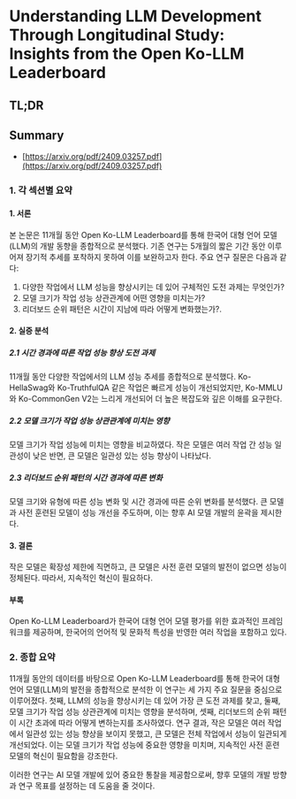 # Understanding LLM Development Through Longitudinal Study: Insights from the Open Ko-LLM Leaderboard
## TL;DR
## Summary
- [https://arxiv.org/pdf/2409.03257.pdf](https://arxiv.org/pdf/2409.03257.pdf)

### 1. 각 섹션별 요약

#### 1. 서론
본 논문은 11개월 동안 Open Ko-LLM Leaderboard를 통해 한국어 대형 언어 모델(LLM)의 개발 동향을 종합적으로 분석했다. 기존 연구는 5개월의 짧은 기간 동안 이루어져 장기적 추세를 포착하지 못하여 이를 보완하고자 한다. 주요 연구 질문은 다음과 같다:
1. 다양한 작업에서 LLM 성능을 향상시키는 데 있어 구체적인 도전 과제는 무엇인가?
2. 모델 크기가 작업 성능 상관관계에 어떤 영향을 미치는가?
3. 리더보드 순위 패턴은 시간이 지남에 따라 어떻게 변화했는가?.

#### 2. 실증 분석

##### 2.1 시간 경과에 따른 작업 성능 향상 도전 과제
11개월 동안 다양한 작업에서의 LLM 성능 추세를 종합적으로 분석했다. Ko-HellaSwag와 Ko-TruthfulQA 같은 작업은 빠르게 성능이 개선되었지만, Ko-MMLU와 Ko-CommonGen V2는 느리게 개선되어 더 높은 복잡도와 깊은 이해를 요구한다.

##### 2.2 모델 크기가 작업 성능 상관관계에 미치는 영향
모델 크기가 작업 성능에 미치는 영향을 비교하였다. 작은 모델은 여러 작업 간 성능 일관성이 낮은 반면, 큰 모델은 일관성 있는 성능 향상이 나타났다.

##### 2.3 리더보드 순위 패턴의 시간 경과에 따른 변화
모델 크기와 유형에 따른 성능 변화 및 시간 경과에 따른 순위 변화를 분석했다. 큰 모델과 사전 훈련된 모델이 성능 개선을 주도하며, 이는 향후 AI 모델 개발의 윤곽을 제시한다.

#### 3. 결론
작은 모델은 확장성 제한에 직면하고, 큰 모델은 사전 훈련 모델의 발전이 없으면 성능이 정체된다. 따라서, 지속적인 혁신이 필요하다.

#### 부록
Open Ko-LLM Leaderboard가 한국어 대형 언어 모델 평가를 위한 효과적인 프레임워크를 제공하며, 한국어의 언어적 및 문화적 특성을 반영한 여러 작업을 포함하고 있다.

### 2. 종합 요약
11개월 동안의 데이터를 바탕으로 Open Ko-LLM Leaderboard를 통해 한국어 대형 언어 모델(LLM)의 발전을 종합적으로 분석한 이 연구는 세 가지 주요 질문을 중심으로 이루어졌다. 첫째, LLM의 성능을 향상시키는 데 있어 가장 큰 도전 과제를 찾고, 둘째, 모델 크기가 작업 성능 상관관계에 미치는 영향을 분석하며, 셋째, 리더보드의 순위 패턴이 시간 초과에 따라 어떻게 변하는지를 조사하였다. 연구 결과, 작은 모델은 여러 작업에서 일관성 있는 성능 향상을 보이지 못했고, 큰 모델은 전체 작업에서 성능이 일관되게 개선되었다. 이는 모델 크기가 작업 성능에 중요한 영향을 미치며, 지속적인 사전 훈련 모델의 혁신이 필요함을 강조한다.

이러한 연구는 AI 모델 개발에 있어 중요한 통찰을 제공함으로써, 향후 모델의 개발 방향과 연구 목표를 설정하는 데 도움을 줄 것이다.